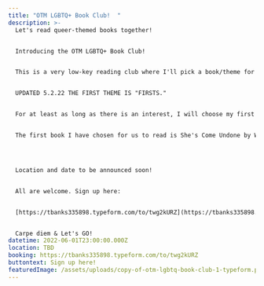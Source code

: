 ```yaml
---
title: "OTM LGBTQ+ Book Club!  "
description: >-
  Let's read queer-themed books together!


  Introducing the OTM LGBTQ+ Book Club! 


  This is a very low-key reading club where I'll pick a book/theme for the month and whoever wants to join in, please do so. Then, I'll set a date and time for us all to meet up at a local brewery or coffee shop and we'll all chat about the book and drink some tasty beverages. 


  UPDATED 5.2.22 THE FIRST THEME IS "FIRSTS." 


  For at least as long as there is an interest, I will choose my first LGBTQ+ Themed book I read and then anyone in the club can put in your first LGBTQ+ themed book. Then, I'll pick at random one of those books and we'll read/discuss it for the next meeting!


  The first book I have chosen for us to read is She's Come Undone by Wally Lamb. I read this book around 2002 or 2003, after I was still in college or maybe had just graduated. I had just realized my truth in the last two years and was still working on "coming out of the closet" so I had only told a few close friends. No family at that point. So my memory serves me that this book really resonated for me at that time. I haven't read it since then so it's going to be very interesting to see what I think of it after twenty years! I don't even know if it would still be relevent or P.C. or anything so apologies ahead of time if any of it doesn't relate to you or is offensive. It was written in the 90s.  I do think it will be interesting to see other viewpoints. I hope you enjoy it! And it's okay if you don't. I welcome all opinions as long as we are all respectful. :)




  Location and date to be announced soon!


  All are welcome. Sign up here:


  [https://tbanks335898.typeform.com/to/twg2kURZ](https://tbanks335898.typeform.com/to/twg2kURZ?fbclid=IwAR1aVfCFBrbuJYYzgOKmQTCB_aEMaaN7boCjJZzX3odDkxm8AyPbihedYzo)


  Carpe diem & Let's GO!
datetime: 2022-06-01T23:00:00.000Z
location: TBD
booking: https://tbanks335898.typeform.com/to/twg2kURZ
buttontext: Sign up here!
featuredImage: /assets/uploads/copy-of-otm-lgbtq-book-club-1-typeform.png
---
```

